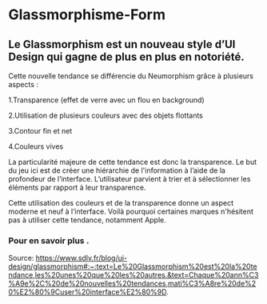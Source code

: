 # Glassmorphisme-Form

## Le Glassmorphism est un nouveau style d’UI Design qui gagne de plus en plus en notoriété. 

Cette nouvelle tendance se différencie du Neumorphism grâce à plusieurs aspects : 

1.Transparence (effet de verre avec un flou en background)

2.Utilisation de plusieurs couleurs avec des objets flottants

3.Contour fin et net

4.Couleurs vives

La particularité majeure de cette tendance est donc la transparence. 
Le but du jeu ici est de créer une hiérarchie de l'information à l’aide de la profondeur de l’interface. 
L’utilisateur parvient à trier et à sélectionner les éléments par rapport à leur transparence. 

Cette utilisation des couleurs et de la transparence donne un aspect moderne et neuf à l’interface. 
Voilà pourquoi certaines marques n'hésitent pas à utiliser cette tendance, notamment Apple.

### Pour en savoir plus .

Source: https://www.sdlv.fr/blog/ui-design/glassmorphism#:~:text=Le%20Glassmorphism%20est%20la%20tendance,les%20unes%20que%20les%20autres.&text=Chaque%20ann%C3%A9e%2C%20de%20nouvelles%20tendances,mati%C3%A8re%20de%20%E2%80%9Cuser%20interface%E2%80%9D.
